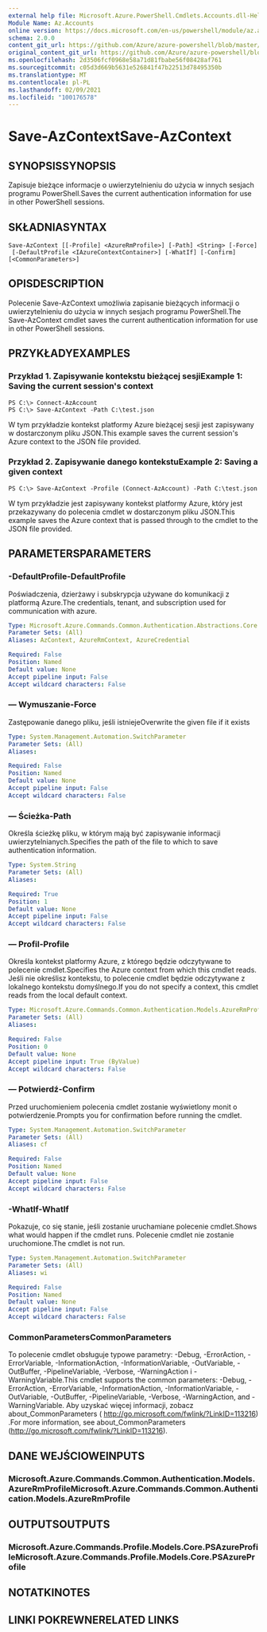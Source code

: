 ```yaml
---
external help file: Microsoft.Azure.PowerShell.Cmdlets.Accounts.dll-Help.xml
Module Name: Az.Accounts
online version: https://docs.microsoft.com/en-us/powershell/module/az.accounts/save-azcontext
schema: 2.0.0
content_git_url: https://github.com/Azure/azure-powershell/blob/master/src/Accounts/Accounts/help/Save-AzContext.md
original_content_git_url: https://github.com/Azure/azure-powershell/blob/master/src/Accounts/Accounts/help/Save-AzContext.md
ms.openlocfilehash: 2d3506fcf0968e58a71d81fbabe56f08428af761
ms.sourcegitcommit: c05d3d669b5631e526841f47b22513d78495350b
ms.translationtype: MT
ms.contentlocale: pl-PL
ms.lasthandoff: 02/09/2021
ms.locfileid: "100176578"
---
```

# <span data-ttu-id="04a36-101">Save-AzContext</span><span class="sxs-lookup"><span data-stu-id="04a36-101">Save-AzContext</span></span>

## <span data-ttu-id="04a36-102">SYNOPSIS</span><span class="sxs-lookup"><span data-stu-id="04a36-102">SYNOPSIS</span></span>
<span data-ttu-id="04a36-103">Zapisuje bieżące informacje o uwierzytelnieniu do użycia w innych sesjach programu PowerShell.</span><span class="sxs-lookup"><span data-stu-id="04a36-103">Saves the current authentication information for use in other PowerShell sessions.</span></span>

## <span data-ttu-id="04a36-104">SKŁADNIA</span><span class="sxs-lookup"><span data-stu-id="04a36-104">SYNTAX</span></span>

```
Save-AzContext [[-Profile] <AzureRmProfile>] [-Path] <String> [-Force]
 [-DefaultProfile <IAzureContextContainer>] [-WhatIf] [-Confirm] [<CommonParameters>]
```

## <span data-ttu-id="04a36-105">OPIS</span><span class="sxs-lookup"><span data-stu-id="04a36-105">DESCRIPTION</span></span>
<span data-ttu-id="04a36-106">Polecenie Save-AzContext umożliwia zapisanie bieżących informacji o uwierzytelnieniu do użycia w innych sesjach programu PowerShell.</span><span class="sxs-lookup"><span data-stu-id="04a36-106">The Save-AzContext cmdlet saves the current authentication information for use in other PowerShell sessions.</span></span>

## <span data-ttu-id="04a36-107">PRZYKŁADY</span><span class="sxs-lookup"><span data-stu-id="04a36-107">EXAMPLES</span></span>

### <span data-ttu-id="04a36-108">Przykład 1. Zapisywanie kontekstu bieżącej sesji</span><span class="sxs-lookup"><span data-stu-id="04a36-108">Example 1: Saving the current session's context</span></span>
```
PS C:\> Connect-AzAccount
PS C:\> Save-AzContext -Path C:\test.json
```

<span data-ttu-id="04a36-109">W tym przykładzie kontekst platformy Azure bieżącej sesji jest zapisywany w dostarczonym pliku JSON.</span><span class="sxs-lookup"><span data-stu-id="04a36-109">This example saves the current session's Azure context to the JSON file provided.</span></span>

### <span data-ttu-id="04a36-110">Przykład 2. Zapisywanie danego kontekstu</span><span class="sxs-lookup"><span data-stu-id="04a36-110">Example 2: Saving a given context</span></span>
```
PS C:\> Save-AzContext -Profile (Connect-AzAccount) -Path C:\test.json
```

<span data-ttu-id="04a36-111">W tym przykładzie jest zapisywany kontekst platformy Azure, który jest przekazywany do polecenia cmdlet w dostarczonym pliku JSON.</span><span class="sxs-lookup"><span data-stu-id="04a36-111">This example saves the Azure context that is passed through to the cmdlet to the JSON file provided.</span></span>

## <span data-ttu-id="04a36-112">PARAMETERS</span><span class="sxs-lookup"><span data-stu-id="04a36-112">PARAMETERS</span></span>

### <span data-ttu-id="04a36-113">-DefaultProfile</span><span class="sxs-lookup"><span data-stu-id="04a36-113">-DefaultProfile</span></span>
<span data-ttu-id="04a36-114">Poświadczenia, dzierżawy i subskrypcja używane do komunikacji z platformą Azure.</span><span class="sxs-lookup"><span data-stu-id="04a36-114">The credentials, tenant, and subscription used for communication with azure.</span></span>

```yaml
Type: Microsoft.Azure.Commands.Common.Authentication.Abstractions.Core.IAzureContextContainer
Parameter Sets: (All)
Aliases: AzContext, AzureRmContext, AzureCredential

Required: False
Position: Named
Default value: None
Accept pipeline input: False
Accept wildcard characters: False
```

### <span data-ttu-id="04a36-115">— Wymuszanie</span><span class="sxs-lookup"><span data-stu-id="04a36-115">-Force</span></span>
<span data-ttu-id="04a36-116">Zastępowanie danego pliku, jeśli istnieje</span><span class="sxs-lookup"><span data-stu-id="04a36-116">Overwrite the given file if it exists</span></span>

```yaml
Type: System.Management.Automation.SwitchParameter
Parameter Sets: (All)
Aliases:

Required: False
Position: Named
Default value: None
Accept pipeline input: False
Accept wildcard characters: False
```

### <span data-ttu-id="04a36-117">— Ścieżka</span><span class="sxs-lookup"><span data-stu-id="04a36-117">-Path</span></span>
<span data-ttu-id="04a36-118">Określa ścieżkę pliku, w którym mają być zapisywanie informacji uwierzytelnianych.</span><span class="sxs-lookup"><span data-stu-id="04a36-118">Specifies the path of the file to which to save authentication information.</span></span>

```yaml
Type: System.String
Parameter Sets: (All)
Aliases:

Required: True
Position: 1
Default value: None
Accept pipeline input: False
Accept wildcard characters: False
```

### <span data-ttu-id="04a36-119">— Profil</span><span class="sxs-lookup"><span data-stu-id="04a36-119">-Profile</span></span>
<span data-ttu-id="04a36-120">Określa kontekst platformy Azure, z którego będzie odczytywane to polecenie cmdlet.</span><span class="sxs-lookup"><span data-stu-id="04a36-120">Specifies the Azure context from which this cmdlet reads.</span></span>
<span data-ttu-id="04a36-121">Jeśli nie określisz kontekstu, to polecenie cmdlet będzie odczytywane z lokalnego kontekstu domyślnego.</span><span class="sxs-lookup"><span data-stu-id="04a36-121">If you do not specify a context, this cmdlet reads from the local default context.</span></span>

```yaml
Type: Microsoft.Azure.Commands.Common.Authentication.Models.AzureRmProfile
Parameter Sets: (All)
Aliases:

Required: False
Position: 0
Default value: None
Accept pipeline input: True (ByValue)
Accept wildcard characters: False
```

### <span data-ttu-id="04a36-122">— Potwierdź</span><span class="sxs-lookup"><span data-stu-id="04a36-122">-Confirm</span></span>
<span data-ttu-id="04a36-123">Przed uruchomieniem polecenia cmdlet zostanie wyświetlony monit o potwierdzenie.</span><span class="sxs-lookup"><span data-stu-id="04a36-123">Prompts you for confirmation before running the cmdlet.</span></span>

```yaml
Type: System.Management.Automation.SwitchParameter
Parameter Sets: (All)
Aliases: cf

Required: False
Position: Named
Default value: None
Accept pipeline input: False
Accept wildcard characters: False
```

### <span data-ttu-id="04a36-124">-WhatIf</span><span class="sxs-lookup"><span data-stu-id="04a36-124">-WhatIf</span></span>
<span data-ttu-id="04a36-125">Pokazuje, co się stanie, jeśli zostanie uruchamiane polecenie cmdlet.</span><span class="sxs-lookup"><span data-stu-id="04a36-125">Shows what would happen if the cmdlet runs.</span></span>
<span data-ttu-id="04a36-126">Polecenie cmdlet nie zostanie uruchomione.</span><span class="sxs-lookup"><span data-stu-id="04a36-126">The cmdlet is not run.</span></span>

```yaml
Type: System.Management.Automation.SwitchParameter
Parameter Sets: (All)
Aliases: wi

Required: False
Position: Named
Default value: None
Accept pipeline input: False
Accept wildcard characters: False
```

### <span data-ttu-id="04a36-127">CommonParameters</span><span class="sxs-lookup"><span data-stu-id="04a36-127">CommonParameters</span></span>
<span data-ttu-id="04a36-128">To polecenie cmdlet obsługuje typowe parametry: -Debug, -ErrorAction, -ErrorVariable, -InformationAction, -InformationVariable, -OutVariable, -OutBuffer, -PipelineVariable, -Verbose, -WarningAction i -WarningVariable.</span><span class="sxs-lookup"><span data-stu-id="04a36-128">This cmdlet supports the common parameters: -Debug, -ErrorAction, -ErrorVariable, -InformationAction, -InformationVariable, -OutVariable, -OutBuffer, -PipelineVariable, -Verbose, -WarningAction, and -WarningVariable.</span></span> <span data-ttu-id="04a36-129">Aby uzyskać więcej informacji, zobacz about_CommonParameters ( http://go.microsoft.com/fwlink/?LinkID=113216) .</span><span class="sxs-lookup"><span data-stu-id="04a36-129">For more information, see about_CommonParameters (http://go.microsoft.com/fwlink/?LinkID=113216).</span></span>

## <span data-ttu-id="04a36-130">DANE WEJŚCIOWE</span><span class="sxs-lookup"><span data-stu-id="04a36-130">INPUTS</span></span>

### <span data-ttu-id="04a36-131">Microsoft.Azure.Commands.Common.Authentication.Models.AzureRmProfile</span><span class="sxs-lookup"><span data-stu-id="04a36-131">Microsoft.Azure.Commands.Common.Authentication.Models.AzureRmProfile</span></span>

## <span data-ttu-id="04a36-132">OUTPUTS</span><span class="sxs-lookup"><span data-stu-id="04a36-132">OUTPUTS</span></span>

### <span data-ttu-id="04a36-133">Microsoft.Azure.Commands.Profile.Models.Core.PSAzureProfile</span><span class="sxs-lookup"><span data-stu-id="04a36-133">Microsoft.Azure.Commands.Profile.Models.Core.PSAzureProfile</span></span>

## <span data-ttu-id="04a36-134">NOTATKI</span><span class="sxs-lookup"><span data-stu-id="04a36-134">NOTES</span></span>

## <span data-ttu-id="04a36-135">LINKI POKREWNE</span><span class="sxs-lookup"><span data-stu-id="04a36-135">RELATED LINKS</span></span>
